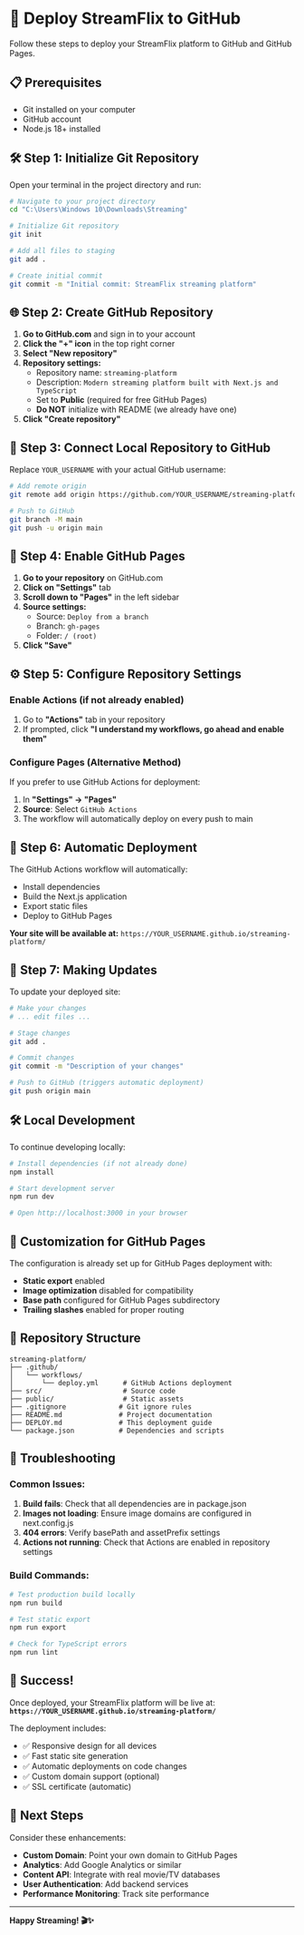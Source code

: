 # 🚀 Deploy StreamFlix to GitHub

Follow these steps to deploy your StreamFlix platform to GitHub and GitHub Pages.

## 📋 Prerequisites

- Git installed on your computer
- GitHub account
- Node.js 18+ installed

## 🛠 Step 1: Initialize Git Repository

Open your terminal in the project directory and run:

```bash
# Navigate to your project directory
cd "C:\Users\Windows 10\Downloads\Streaming"

# Initialize Git repository
git init

# Add all files to staging
git add .

# Create initial commit
git commit -m "Initial commit: StreamFlix streaming platform"
```

## 🌐 Step 2: Create GitHub Repository

1. **Go to GitHub.com** and sign in to your account
2. **Click the "+" icon** in the top right corner
3. **Select "New repository"**
4. **Repository settings:**
   - Repository name: `streaming-platform`
   - Description: `Modern streaming platform built with Next.js and TypeScript`
   - Set to **Public** (required for free GitHub Pages)
   - **Do NOT** initialize with README (we already have one)
5. **Click "Create repository"**

## 🔗 Step 3: Connect Local Repository to GitHub

Replace `YOUR_USERNAME` with your actual GitHub username:

```bash
# Add remote origin
git remote add origin https://github.com/YOUR_USERNAME/streaming-platform.git

# Push to GitHub
git branch -M main
git push -u origin main
```

## 🚀 Step 4: Enable GitHub Pages

1. **Go to your repository** on GitHub.com
2. **Click on "Settings"** tab
3. **Scroll down to "Pages"** in the left sidebar
4. **Source settings:**
   - Source: `Deploy from a branch`
   - Branch: `gh-pages`
   - Folder: `/ (root)`
5. **Click "Save"**

## ⚙️ Step 5: Configure Repository Settings

### Enable Actions (if not already enabled)
1. Go to **"Actions"** tab in your repository
2. If prompted, click **"I understand my workflows, go ahead and enable them"**

### Configure Pages (Alternative Method)
If you prefer to use GitHub Actions for deployment:
1. In **"Settings" → "Pages"**
2. **Source**: Select `GitHub Actions`
3. The workflow will automatically deploy on every push to main

## 🎯 Step 6: Automatic Deployment

The GitHub Actions workflow will automatically:
- Install dependencies
- Build the Next.js application
- Export static files
- Deploy to GitHub Pages

**Your site will be available at:**
`https://YOUR_USERNAME.github.io/streaming-platform/`

## 🔄 Step 7: Making Updates

To update your deployed site:

```bash
# Make your changes
# ... edit files ...

# Stage changes
git add .

# Commit changes
git commit -m "Description of your changes"

# Push to GitHub (triggers automatic deployment)
git push origin main
```

## 🛠 Local Development

To continue developing locally:

```bash
# Install dependencies (if not already done)
npm install

# Start development server
npm run dev

# Open http://localhost:3000 in your browser
```

## 🎨 Customization for GitHub Pages

The configuration is already set up for GitHub Pages deployment with:

- **Static export** enabled
- **Image optimization** disabled for compatibility
- **Base path** configured for GitHub Pages subdirectory
- **Trailing slashes** enabled for proper routing

## 📁 Repository Structure

```
streaming-platform/
├── .github/
│   └── workflows/
│       └── deploy.yml      # GitHub Actions deployment
├── src/                    # Source code
├── public/                 # Static assets
├── .gitignore             # Git ignore rules
├── README.md              # Project documentation
├── DEPLOY.md              # This deployment guide
└── package.json           # Dependencies and scripts
```

## 🐛 Troubleshooting

### Common Issues:

1. **Build fails**: Check that all dependencies are in package.json
2. **Images not loading**: Ensure image domains are configured in next.config.js
3. **404 errors**: Verify basePath and assetPrefix settings
4. **Actions not running**: Check that Actions are enabled in repository settings

### Build Commands:
```bash
# Test production build locally
npm run build

# Test static export
npm run export

# Check for TypeScript errors
npm run lint
```

## 🎉 Success!

Once deployed, your StreamFlix platform will be live at:
**`https://YOUR_USERNAME.github.io/streaming-platform/`**

The deployment includes:
- ✅ Responsive design for all devices
- ✅ Fast static site generation
- ✅ Automatic deployments on code changes
- ✅ Custom domain support (optional)
- ✅ SSL certificate (automatic)

## 🌟 Next Steps

Consider these enhancements:
- **Custom Domain**: Point your own domain to GitHub Pages
- **Analytics**: Add Google Analytics or similar
- **Content API**: Integrate with real movie/TV databases
- **User Authentication**: Add backend services
- **Performance Monitoring**: Track site performance

---

**Happy Streaming! 🎬✨**